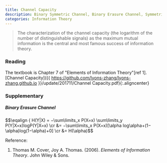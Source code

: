 ```yaml
---
title: Channel Capacity
description: Binary Symmetric Channel, Binary Erasure Channel, Symmetric Channels, Feedback Capacity 
categories: Information Theory
---
```


>  The characterization of the channel capacity (the logarithm of the number of distinguishable signals) as the maximum mutual information is the central and most famous success of information theory.   
  
### **Reading**    
The textbook is Chapter 7 of "Elements of Information Theory"[ref 1].
[Channel Capacity]({{ https://github.com/lyons-zhang/lyons-zhang.github.io }}/update/201711/Channel Capacity.pdf){:.aligncenter}

### **Supplementary**  
##### **Binary Erasure Channel**
$$\eqalign { H(Y|X) = −\sum\limits_x P(X=x) \sum\limits_y P(Y|X=x)logP(Y|X=x) \cr &= −\sum\limits_x P(X=x)[\alpha log\alpha+(1−\alpha)log(1−\alpha)+0] \cr &= H(\alpha)$$   

    
    
Reference:  
1. Thomas M. Cover, Joy A. Thomas. (2006). *Elements of Information Theory*. John Wiley & Sons. 

